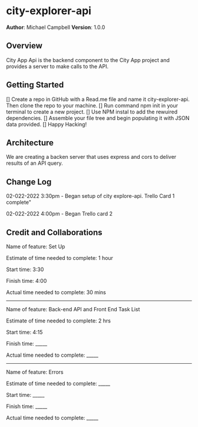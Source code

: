 # city-explorer-api


**Author**: Michael Campbell
**Version**: 1.0.0 
## Overview

City App Api is the backend component to the City App project and provides a server to make calls to the API.

## Getting Started
[] Create a repo in GitHub with a Read.me file and name it city-explorer-api. Then clone the repo to your machine.
[] Run command npm init in your terminal to create a new project. 
[] Use NPM instal to add the rewuired dependencies.
[] Assemble your file tree and begin populating it with JSON data provided.
[] Happy Hacking!


## Architecture
We are creating a backen server that uses express and cors to deliver results of an API query.

## Change Log

<!-- -02-022-2022 0:00pm - Descirbe what I did-->

02-022-2022 3:30pm - Began setup of city explore-api. Trello Card 1 complete"

02-022-2022 4:00pm - Began Trello card 2

<!-- -02-022-2022 0:00pm - Descirbe what I did-->


## Credit and Collaborations
<!-- Give credit (and a link) to other people or resources that helped you build this application. -->

Name of feature: Set Up

Estimate of time needed to complete: 1 hour

Start time: 3:30

Finish time: 4:00

Actual time needed to complete: 30 mins

--- 

Name of feature: Back-end API and Front End Task List

Estimate of time needed to complete: 2 hrs

Start time: 4:15 

Finish time: _____

Actual time needed to complete: _____

---
Name of feature: Errors

Estimate of time needed to complete: _____

Start time: _____

Finish time: _____

Actual time needed to complete: _____



